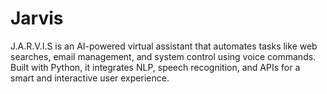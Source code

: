 # Jarvis
 J.A.R.V.I.S is an AI-powered virtual assistant that automates tasks like web searches, email management, and system control using voice commands. Built with Python, it integrates NLP, speech recognition, and APIs for a smart and interactive user experience.
